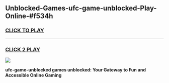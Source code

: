 
## Unblocked-Games-ufc-game-unblocked-Play-Online-#f534h
<h3>
<a href="https://premium.freeplayer.one?title=ufc-game-unblocked&ref=27F">CLICK TO PLAY</a></h3>
<hr>

<h3>
<a href="https://premium.freeplayer.one?title=ufc-game-unblocked&ref=27F">CLICK 2 PLAY</a>
  
</h3>

<a href="https://premium.freeplayer.one?title=ufc-game-unblocked&ref=27F"><img src="https://clearcache.store/games.png"></a>


**ufc-game-unblocked games unblocked: Your Gateway to Fun and Accessible Online Gaming**
